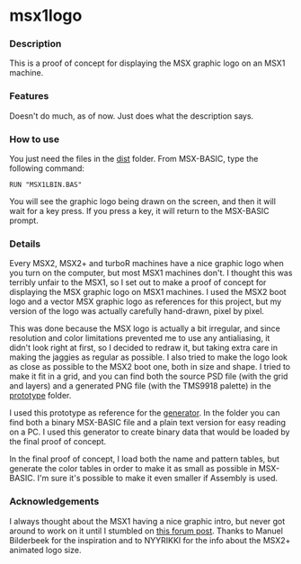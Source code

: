 # msx1logo

### Description

This is a proof of concept for displaying the MSX graphic logo on an MSX1 machine.

### Features

Doesn't do much, as of now. Just does what the description says.

### How to use

You just need the files in the [dist](https://github.com/mrparn/msx1logo/tree/master/dist) folder. From MSX-BASIC, type the following command:

`RUN "MSX1LBIN.BAS"`

You will see the graphic logo being drawn on the screen, and then it will wait for a key press. If you press a key, it will return to the MSX-BASIC prompt.

### Details

Every MSX2, MSX2+ and turboR machines have a nice graphic logo when you turn on the computer, but most MSX1 machines don't. I thought this was terribly unfair to the MSX1, so I set out to make a proof of concept for displaying the MSX graphic logo on MSX1 machines. I used the MSX2 boot logo and a vector MSX graphic logo as references for this project, but my version of the logo was actually carefully hand-drawn, pixel by pixel.

This was done because the MSX logo is actually a bit irregular, and since resolution and color limitations prevented me to use any antialiasing, it didn't look right at first, so I decided to redraw it, but taking extra care in making the jaggies as regular as possible. I also tried to make the logo look as close as possible to the MSX2 boot one, both in size and shape. I tried to make it fit in a grid, and you can find both the source PSD file (with the grid and layers) and a generated PNG file (with the TMS9918 palette) in the [prototype](https://github.com/mrparn/msx1logo/tree/master/prototype) folder.

I used this prototype as reference for the [generator](https://github.com/mrparn/msx1logo/tree/master/generator). In the folder you can find both a binary MSX-BASIC file and a plain text version for easy reading on a PC. I used this generator to create binary data that would be loaded by the final proof of concept.

In the final proof of concept, I load both the name and pattern tables, but generate the color tables in order to make it as small as possible in MSX-BASIC. I'm sure it's possible to make it even smaller if Assembly is used.

### Acknowledgements

I always thought about the MSX1 having a nice graphic intro, but never got around to work on it until I stumbled on [this forum post](https://www.msx.org/forum/msx-talk/general-discussion/msx1-boot-logo). Thanks to Manuel Bilderbeek for the inspiration and to NYYRIKKI for the info about the MSX2+ animated logo size.
